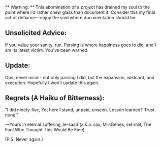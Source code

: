 
** Warning: **
This abomination of a project has drained my soul to the point where I'd rather chew glass than document it. Consider this my final act of defiance—enjoy the void where documentation should be.

## Unsolicited Advice:
If you value your sanity, run. Parsing is where happiness goes to die, and I am its latest victim. You've been warned.

## Update:
Ops, never mind - not only parsing I did, but the expansion, wildcard, and execution. Hopefully I won't update this again.

## Regrets (A Haiku of Bitterness):
"I did ninety-five,
Yet here I stand, unpaid, unseen.
Lesson learned? Trust none."

—Yours in eternal suffering,
le-saad (a.k.a. sax, MliliGenes, sel-mlil, The Fool Who Thought This Would Be Fine)

(P.S. Never again.)

